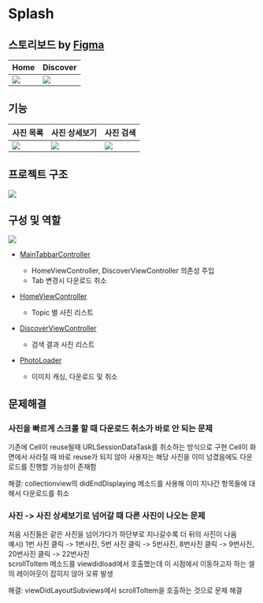 # Splash

## 스토리보드 by [Figma](https://www.figma.com/file/LFHpvCuXqlfKr5hrJSTUwB/Splash?node-id=61%3A340)
| Home |  Discover |
|---|---|
| <img src="https://user-images.githubusercontent.com/38883364/148422628-52cc9dbb-e7ce-4c56-82b7-3ebe54b8abc3.png">  | <img src="https://user-images.githubusercontent.com/38883364/148422620-c9bc3096-5463-4f3a-aeea-3285629603cc.png">  |


## 기능
| 사진 목록 | 사진 상세보기 |  사진 검색  |
|---|---|---|
| <img src="https://user-images.githubusercontent.com/38883364/148421281-99eb1cb0-8de3-4d5a-a92d-56e596abb0f6.gif">  | <img src="https://user-images.githubusercontent.com/38883364/148421565-82422200-40e1-4b36-951d-201eee61acf2.gif"> |  <img src="https://user-images.githubusercontent.com/38883364/148421849-401c5c76-8374-400d-b59d-9f5a5cdcdff7.gif"> |

## 프로젝트 구조
<img src="https://user-images.githubusercontent.com/38883364/151317041-df6d9f89-6953-4fa3-89d5-ee7bb21025d3.png">

## 구성 및 역할
<img src="https://user-images.githubusercontent.com/38883364/148432942-f7556124-356f-48a0-a35d-3231d72c0814.png">

* [MainTabbarController](./Splash/Splash/Presentation/MainTabBarController.swift) 
    * HomeViewController, DiscoverViewController 의존성 주입
    * Tab 변경시 다운로드 취소

* [HomeViewController](./Splash/Splash/Presentation/HomeViewController.swift)
    * Topic 별 사진 리스트

* [DiscoverViewController](./Splash/Splash/Presentation/DiscoverViewController.swift)
    * 검색 결과 사진 리스트

* [PhotoLoader](./Splash/Splash/Infrastructure/PhotoLoader.swift)
    * 이미지 캐싱, 다운로드 및 취소


## 문제해결

### 사진을 빠르게 스크롤 할 때 다운로드 취소가 바로 안 되는 문제    
 
기존에 Cell이 reuse될때 URLSessionDataTask를 취소하는 방식으로 구현
Cell이 화면에서 사라질 때 바로 reuse가 되지 않아 사용자는 해당 사진을 이미 넘겼음에도 다운로드를 진행할 가능성이 존재함   

해결: collectionview의 didEndDisplaying 메소드를 사용해 이미 지나간 항목들에 대해서 다운로드를 취소

### 사진 -> 사진 상세보기로 넘어갈 때 다른 사진이 나오는 문제
처음 사진들은 같은 사진을 넘어가다가 하단부로 지나갈수록 더 뒤의 사진이 나옴   
예시) 1번 사진 클릭 -> 1번사진, 5번 사진 클릭 -> 5번사진, 8번사진 클릭 -> 9번사진, 20번사진 클릭 -> 22번사진   
scrollToItem 메소드를 viewdidload에서 호출했는데 이 시점에서 이동하고자 하는 셀의 레이아웃이 잡히지 않아 오류 발생

해결: viewDidLayoutSubviews에서 scrollToItem을 호출하는 것으로 문제 해결
